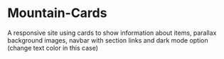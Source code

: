 # Mountain-Cards
A responsive site using cards to show information about items, parallax background images, navbar with section links and dark mode option (change text color in this case)
